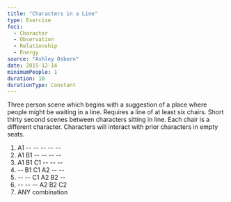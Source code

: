 ```yaml
---
title: "Characters in a Line"
type: Exercise
foci:
  - Character
  - Observation
  - Relationship
  - Energy
source: "Ashley Osborn"
date: 2015-12-14
minimumPeople: 1
duration: 10
durationType: Constant
---
```


Three person scene which begins with a suggestion of a place where people might be waiting in a line.
Requires a line of at least six chairs.
Short thirty second scenes between characters sitting in line.
Each chair is a different character.
Characters will interact with prior characters in empty seats.

1. A1 -- -- -- -- --
2. A1 B1 -- -- -- --
3. A1 B1 C1 -- -- --
4. -- B1 C1 A2 -- --
5. -- -- C1 A2 B2 --
6. -- -- -- A2 B2 C2
7. ANY combination
